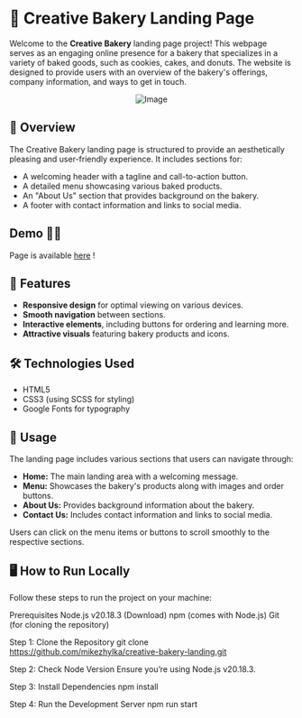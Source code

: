# 🎂 Creative Bakery Landing Page

Welcome to the **Creative Bakery** landing page project! This webpage serves as an engaging online presence for a bakery that specializes in a variety of baked goods, such as cookies, cakes, and donuts. The website is designed to provide users with an overview of the bakery's offerings, company information, and ways to get in touch.

<div style="text-align: center;">
    <img src="https://github.com/user-attachments/assets/f11004ad-6f24-425d-9583-2db24108c8c7" alt="Image" />
</div>

## 🎉 Overview

The Creative Bakery landing page is structured to provide an aesthetically pleasing and user-friendly experience. It includes sections for:

- A welcoming header with a tagline and call-to-action button.
- A detailed menu showcasing various baked products.
- An "About Us" section that provides background on the bakery.
- A footer with contact information and links to social media.

## Demo 🧑‍🔧

Page is available [here](https://mikezhylka.github.io/creative-bakery-landing/) !

## 🚀 Features

- **Responsive design** for optimal viewing on various devices.
- **Smooth navigation** between sections.
- **Interactive elements**, including buttons for ordering and learning more.
- **Attractive visuals** featuring bakery products and icons.

## 🛠️ Technologies Used

- HTML5
- CSS3 (using SCSS for styling)
- Google Fonts for typography

## 🍰 Usage

The landing page includes various sections that users can navigate through:

- **Home:** The main landing area with a welcoming message.
- **Menu:** Showcases the bakery's products along with images and order buttons.
- **About Us:** Provides background information about the bakery.
- **Contact Us:** Includes contact information and links to social media.

Users can click on the menu items or buttons to scroll smoothly to the respective sections.

## 🖥️ How to Run Locally
Follow these steps to run the project on your machine:

Prerequisites
Node.js v20.18.3 (Download)
npm (comes with Node.js)
Git (for cloning the repository)

Step 1: Clone the Repository
git clone https://github.com/mikezhylka/creative-bakery-landing.git

Step 2: Check Node Version
Ensure you’re using Node.js v20.18.3.

Step 3: Install Dependencies
npm install

Step 4: Run the Development Server
npm run start

